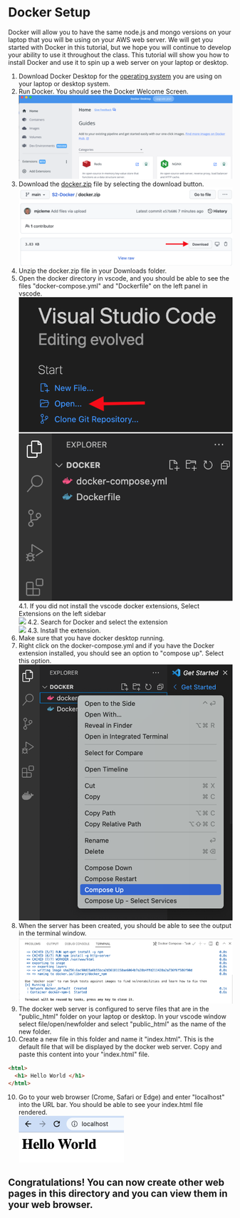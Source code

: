# Docker Setup
Docker will allow you to have the same node.js and mongo versions on your laptop that you will be using on your AWS web server.  We will get you started with Docker in this tutorial, but we hope you will continue to develop your ability to use it throughout the class.  This tutorial will show you how to install Docker and use it to spin up a web server on your laptop or desktop.
1. Download Docker Desktop for the [operating system](https://docs.docker.com/get-started/) you are using on your laptop or desktop system. 
2. Run Docker.  You should see the Docker Welcome Screen.
![](images/DockerWelcome.png)  
4. Download the [docker.zip](docker.zip) file by selecting the download button.
![](images/downloadZip.png)
3. Unzip the docker.zip file in your Downloads folder.  
4. Open the docker directory in vscode, and you should be able to see the files "docker-compose.yml" and "Dockerfile" on the left panel in vscode.  
![](images/vscodeOpen.png)
![](images/vscodeFolder.png)
4.1. If you did not install the vscode docker extensions, Select Extensions on the left sidebar  
![](images/extensions.png)
4.2. Search for Docker and select the extension  
![](images/extensions2.png) 
4.3. Install the extension.
5. Make sure that you have docker desktop running.  
6. Right click on the docker-compose.yml and if you have the Docker extension installed, you should see an option to "compose up".  Select this option.  
![](images/composeup.png)
7. When the server has been created, you should be able to see the output in the terminal window.
![](images/dockerTerminal.png)
8. The docker web server is configured to serve files that are in the "public_html" folder on your laptop or desktop.  In your vscode window select file/open/newfolder and select "public_html" as the name of the new folder.
9. Create a new file in this folder and name it "index.html".  This is the default file that will be displayed by the docker web server.  Copy and paste this content into your "index.html" file.
```html
<html>
  <h1> Hello World </h1>
</html>
```
10. Go to your web browser (Crome, Safari or Edge) and enter "localhost" into the URL bar.  You should be able to see your index.html file rendered.  
![](images/index.png)  

## Congratulations!  You can now create other web pages in this directory and you can view them in your web browser.

